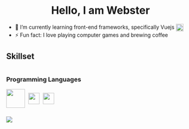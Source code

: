 <h1 align="center">
    Hello, I am Webster 
</h1>

- 🌱 I’m currently learning front-end frameworks, specifically Vuejs <img align="center" height="20px" width="20px" src="https://cdn.simpleicons.org/vuedotjs/4FC08D" />
- ⚡ Fun fact: I love playing computer games and brewing coffee
<!--
- 🔭 I’m currently working on ...
- 👯 I’m looking to collaborate on ...
- 🤔 I’m looking for help with ...
- 💬 Ask me about ...
- 📫 How to reach me: ...
- 😄 Pronouns: ...
- ⚡ Fun fact: ...
-->

<h2 align="left">
    Skillset
</h2>
<h1></h1>

### Programming Languages

<!-- <img align="center" height="50px" width="50px" style="margin-right: 5px" src="https://cdn.simpleicons.org/php/777BB4" /> -->

<!-- PHP -->
<img align="center" height="50px" width="50px" style="margin-right: 5px" src="https://cdn.simpleicons.org/php/777BB4" />
<!-- Javascript -->
<img align="center" height="30px" width="30px" style="margin-right: 5px" src="https://cdn.simpleicons.org/javascript/F7DF1E" />
<!-- JQuery -->
<img align="center" height="30px" width="30px" style="margin-right: 5px" src="https://cdn.simpleicons.org/jquery/0769AD" />

### 

<!-- Github Profile Visits -->
<a href="https://hits.seeyoufarm.com"><img src="https://hits.seeyoufarm.com/api/count/incr/badge.svg?url=https%3A%2F%2Fgithub.com%2Fwebsterbontilao%2Fhit-counter&count_bg=%23636363&title_bg=%23000000&icon=github.svg&icon_color=%23FFFFFF&title=visits&edge_flat=false"/></a>